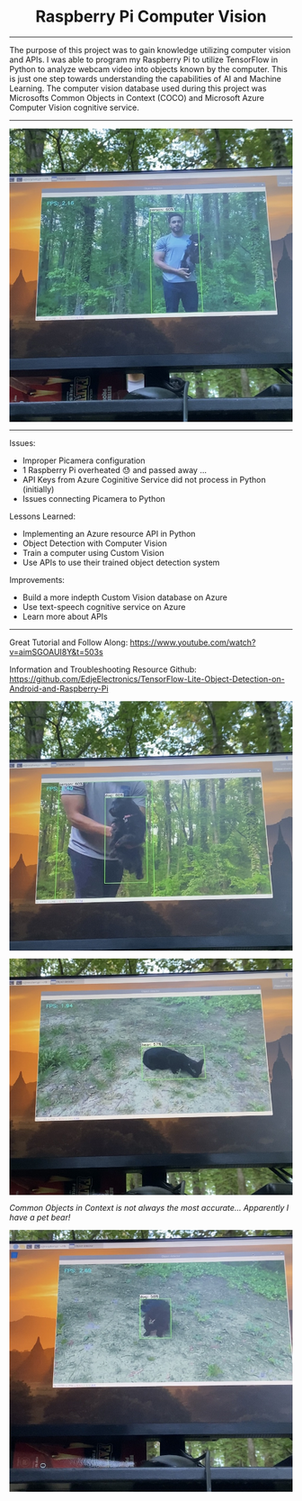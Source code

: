 <h1 align="center">Raspberry Pi Computer Vision </h1>

_______
The purpose of this project was to gain knowledge utilizing computer vision and APIs. I was able to program my Raspberry Pi to utilize TensorFlow in Python to analyze webcam video into objects known by the computer. This is just one step towards understanding the capabilities of AI and Machine Learning. The computer vision database used during this project was Microsofts Common Objects in Context (COCO) and Microsoft Azure Computer Vision cognitive service.
_______
<img src="Images/IMG_2371.jpg" align="center"></img>
______
Issues:
- Improper Picamera configuration
- 1 Raspberry Pi overheated 😓 and passed away ...
- API Keys from Azure Coginitive Service did not process in Python (initially)
- Issues connecting Picamera to Python


Lessons Learned:
- Implementing an Azure resource API in Python
- Object Detection with Computer Vision
- Train a computer using Custom Vision
- Use APIs to use their trained object detection system


Improvements:
- Build a more indepth Custom Vision database on Azure
- Use text-speech cognitive service on Azure
- Learn more about APIs

_____
Great Tutorial and Follow Along:
https://www.youtube.com/watch?v=aimSGOAUI8Y&t=503s

Information and Troubleshooting Resource Github:
https://github.com/EdjeElectronics/TensorFlow-Lite-Object-Detection-on-Android-and-Raspberry-Pi


<img src="Images/IMG_2372.jpg" align="center"></img>

<img src="Images/IMG_2373.jpg" align="center"></img>

*Common Objects in Context is not always the most accurate... Apparently I have a pet bear!*

<img src="Images/IMG_2374.jpg" align="center"></img>
